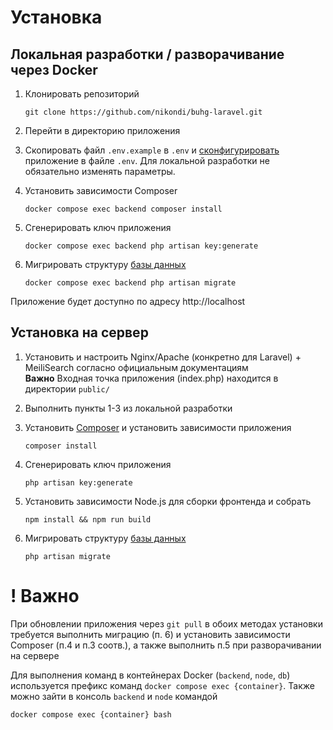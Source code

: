 # Установка
## Локальная разработки / разворачивание через Docker

1. Клонировать репозиторий
   ```shell
   git clone https://github.com/nikondi/buhg-laravel.git
    ```

2. Перейти в директорию приложения

3. Скопировать файл `.env.example` в `.env` и [сконфигурировать](CONFIG.md) приложение в файле `.env`. 
Для локальной разработки не обязательно изменять параметры. 

4. Установить зависимости Composer
    ```shell
    docker compose exec backend composer install
    ```

5. Сгенерировать ключ приложения
    ```shell
   docker compose exec backend php artisan key:generate
   ```

6. Мигрировать структуру [базы данных](DATABASE.md)
    ```shell
   docker compose exec backend php artisan migrate
   ```

Приложение будет доступно по адресу http://localhost

## Установка на сервер

1. Установить и настроить Nginx/Apache (конкретно для Laravel) + MeiliSearch согласно официальным документациям  
    **Важно** Входная точка приложения (index.php) находится в директории `public/`

2. Выполнить пункты 1-3 из локальной разработки

3. Установить [Composer](https://getcomposer.org/) и установить зависимости приложения
    ```shell
    composer install
    ```

4. Сгенерировать ключ приложения
    ```shell
    php artisan key:generate
    ```

5. Установить зависимости Node.js для сборки фронтенда и собрать
    ```shell
    npm install && npm run build
    ```

6. Мигрировать структуру [базы данных](DATABASE.md)
    ```shell
   php artisan migrate
   ```

# ! Важно
При обновлении приложения через `git pull` в обоих методах установки требуется выполнить миграцию (п. 6) и
установить зависимости Composer (п.4 и п.3 соотв.), а также выполнить п.5 при разворачивании на сервере

Для выполнения команд в контейнерах Docker (`backend`, `node`, `db`) используется префикс команд
`docker compose exec {container}`. Также можно зайти в консоль `backend` и `node` командой
```shell
docker compose exec {container} bash
```
